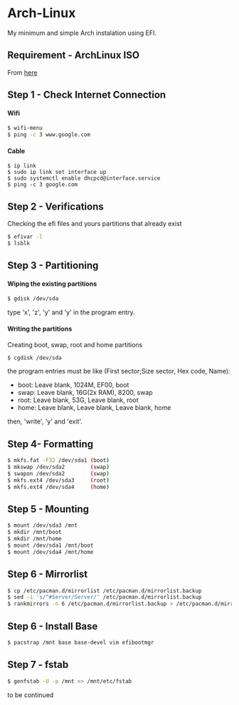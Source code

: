 # Arch-Linux
My minimum and simple Arch instalation using EFI.

## Requirement - ArchLinux ISO
From [here](https://www.archlinux.org/download/)

## Step 1 - Check Internet Connection
#### Wifi
```sh
$ wifi-menu
$ ping -c 3 www.google.com
```
#### Cable
```
$ ip link
$ sudo ip link set interface up
$ sudo systemctl enable dhcpcd@interface.service
$ ping -c 3 google.com
```
## Step 2 - Verifications
Checking the efi files and yours partitions that already exist
```sh
$ efivar -l
$ lsblk
```

## Step 3 - Partitioning
#### Wiping the existing partitions
```sh
$ gdisk /dev/sda
```
type 'x', 'z', 'y' and 'y' in the program entry.

#### Writing the partitions
Creating boot, swap, root and home partitions
```sh
$ cgdisk /dev/sda
```
the program entries must be like (First sector;Size sector, Hex code, Name):

- boot:	Leave blank, 1024M, EF00, boot
- swap:	Leave blank, 16G(2x RAM), 8200, swap
- root:	Leave blank, 53G, Leave blank, root
- home:	Leave blank, Leave blank, Leave blank, home

then, 'write', 'y' and 'exit'.

## Step 4- Formatting
```sh
$ mkfs.fat -F32 /dev/sda1 (boot)
$ mkswap /dev/sda2        (swap)
$ swapon /dev/sda2        (swap)
$ mkfs.ext4 /dev/sda3     (root)
$ mkfs.ext4 /dev/sda4     (home)
```

## Step 5 - Mounting
```sh
$ mount /dev/sda3 /mnt
$ mkdir /mnt/boot
$ mkdir /mnt/home
$ mount /dev/sda1 /mnt/boot
$ mount /dev/sda4 /mnt/home
```

## Step 6 - Mirrorlist
```sh
$ cp /etc/pacman.d/mirrorlist /etc/pacman.d/mirrorlist.backup
$ sed -i 's/^#Server/Server/' /etc/pacman.d/mirrorlist.backup
$ rankmirrors -n 6 /etc/pacman.d/mirrorlist.backup > /etc/pacman.d/mirrorlist
```

## Step 6 - Install Base
```sh
$ pacstrap /mnt base base-devel vim efibootmgr
```

## Step 7 - fstab
```sh
$ genfstab -U -p /mnt >> /mnt/etc/fstab
```

to be continued

